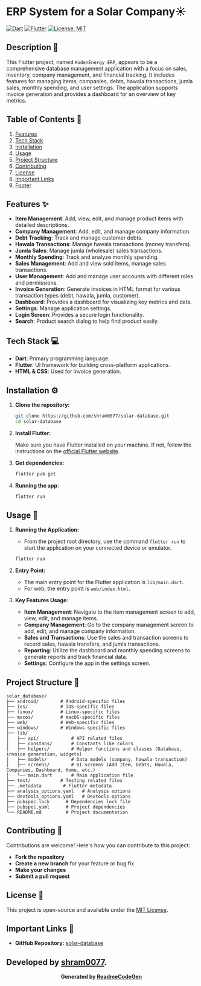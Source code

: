 # ERP System for a Solar Company☀️

<!-- Badges -->

[![Dart](https://img.shields.io/badge/Dart-2.x-blue.svg?style=flat-square)](https://dart.dev/)
[![Flutter](https://img.shields.io/badge/Flutter-3.x-blueviolet.svg?style=flat-square)](https://flutter.dev/)
[![License: MIT](https://img.shields.io/badge/License-MIT-yellow.svg)](https://opensource.org/licenses/MIT)


## Description 📝

This Flutter project, named `KodenEnergy ERP`, appears to be a comprehensive database management application with a focus on sales, inventory, company management, and financial tracking. It includes features for managing items, companies, debts, hawala transactions, jumla sales, monthly spending, and user settings. The application supports invoice generation and provides a dashboard for an overview of key metrics.

## Table of Contents 🧭

1.  [Features](#features-%EF%B8%8F)
2.  [Tech Stack](#tech-stack-%EF%B8%8F)
3.  [Installation](#installation-%EF%B8%8F)
4.  [Usage](#usage-%EF%B8%8F)
5.  [Project Structure](#project-structure-%EF%B8%8F)
6.  [Contributing](#contributing-%EF%B8%8F)
7.  [License](#license-%EF%B8%8F)
8.  [Important Links](#important-links-%EF%B8%8F)
9.  [Footer](#footer-%EF%B8%8F)

## Features ✨

*   **Item Management**: Add, view, edit, and manage product items with detailed descriptions.
*   **Company Management**: Add, edit, and manage company information.
*   **Debt Tracking**: Track and manage customer debts.
*   **Hawala Transactions**: Manage hawala transactions (money transfers).
*   **Jumla Sales**: Manage jumla (wholesale) sales transactions.
*   **Monthly Spending**: Track and analyze monthly spending.
*   **Sales Management**: Add and view sold items, manage sales transactions.
*   **User Management**: Add and manage user accounts with different roles and permissions.
*   **Invoice Generation**: Generate invoices in HTML format for various transaction types (debt, hawala, jumla, customer).
*   **Dashboard**: Provides a dashboard for visualizing key metrics and data.
*   **Settings**: Manage application settings.
*   **Login Screen**: Provides a secure login functionality.
*   **Search**: Product search dialog to help find product easily.

## Tech Stack 💻

*   **Dart**: Primary programming language.
*   **Flutter**: UI framework for building cross-platform applications.
*   **HTML & CSS**: Used for invoice generation.


## Installation ⚙️

1.  **Clone the repository:**

    ```bash
    git clone https://github.com/shram0077/solar-database.git
    cd solar-database
    ```

2.  **Install Flutter:**

    Make sure you have Flutter installed on your machine. If not, follow the instructions on the [official Flutter website](https://flutter.dev/docs/get-started/install).

3.  **Get dependencies:**

    ```bash
    flutter pub get
    ```

4.  **Running the app**:

    ```bash
    flutter run
    ```

## Usage 🚀

1.  **Running the Application:**

    *   From the project root directory, use the command `flutter run` to start the application on your connected device or emulator.

    ```bash
    flutter run
    ```

2.  **Entry Point:**

    *   The main entry point for the Flutter application is `lib/main.dart`.
    *   For web, the entry point is `web/index.html`.

3.  **Key Features Usage**:

    *   **Item Management**: Navigate to the item management screen to add, view, edit, and manage items.
    *   **Company Management**: Go to the company management screen to add, edit, and manage company information.
    *   **Sales and Transactions**: Use the sales and transaction screens to record sales, hawala transfers, and jumla transactions.
    *   **Reporting**: Utilize the dashboard and monthly spending screens to generate reports and track financial data.
    *   **Settings**: Configure the app in the settings screen.

## Project Structure 🌳

```
solar_database/
├── android/        # Android-specific files
├── ios/            # iOS-specific files
├── linux/          # Linux-specific files
├── macos/          # macOS-specific files
├── web/            # Web-specific files
├── windows/        # Windows-specific files
├── lib/
│   ├── api/            # API related files
│   ├── constans/       # Constants like colors
│   ├── helpers/        # Helper functions and classes (Database, invoice generation, widgets)
│   ├── models/         # Data models (company, hawala transaction)
│   ├── screens/        # UI screens (Add Item, Debts, Hawala, Companies, Dashboard, Home, etc.)
│   └── main.dart       # Main application file
├── test/           # Testing related files
├── .metadata        # Flutter metadata
├── analysis_options.yaml   # Analysis options
├── devtools_options.yaml   # Devtools options
├── pubspec.lock      # Dependencies lock file
├── pubspec.yaml      # Project dependencies
└── README.md         # Project documentation
```

## Contributing 🤝

Contributions are welcome! Here's how you can contribute to this project:

*   **Fork the repository**
*   **Create a new branch** for your feature or bug fix
*   **Make your changes**
*   **Submit a pull request**

## License 📜

This project is open-source and available under the [MIT License](https://opensource.org/licenses/MIT).

## Important Links 🔗

*   **GitHub Repository:** [solar-database](https://github.com/shram0077/solar-database)



 Developed by [shram0077](https://github.com/shram0077).
---
**<p align="center">Generated by [ReadmeCodeGen](https://www.readmecodegen.com/)</p>**
